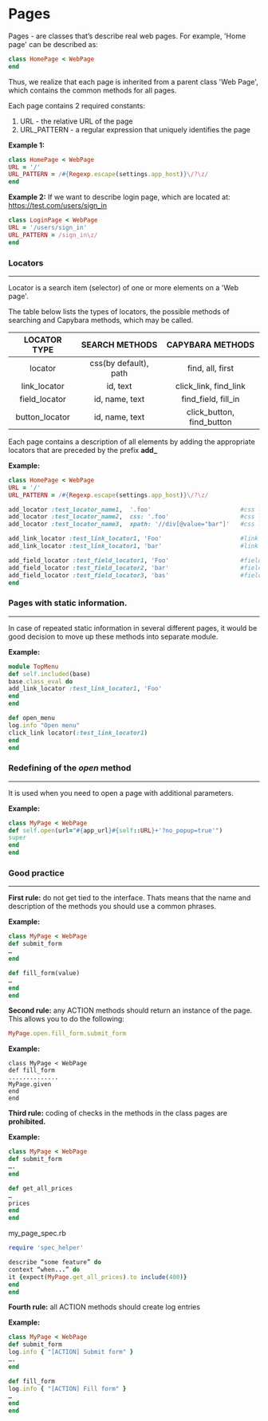 Pages
=====
Pages - are classes that’s describe real web pages. For example,  'Home page' can be described as:

```ruby
class HomePage < WebPage
end
```

Thus, we realize that each page is inherited from a parent class 'Web Page', which contains the common methods for all pages.

Each page contains 2 required constants:

1. URL - the relative URL of the page
2. URL_PATTERN - a regular expression that uniquely identifies the page

**Example 1:**

```ruby
class HomePage < WebPage
URL = '/'
URL_PATTERN = /#{Regexp.escape(settings.app_host)}\/?\z/
end
```

**Example 2:**
If we want to describe login page, which are located at: https://test.com/users/sign_in

```ruby
class LoginPage < WebPage
URL = '/users/sign_in'
URL_PATTERN = /sign_in\z/
end
```

### Locators ###
* * *

Locator is a search item (selector) of one or more elements on a 'Web page'.

The table below lists the types of locators, the possible methods of searching and Capybara methods, which may be called.


LOCATOR TYPE            | SEARCH METHODS                  | CAPYBARA METHODS
:----------------------:|:-------------------------------:|:----------------------------:
locator                 |css(by default), path            | find, all, first
link_locator            |id, text                         |click_link, find_link
field_locator           |id, name, text                   | find_field, fill_in
button_locator          |id, name, text                   | click_button, find_button

Each page contains a description of all elements by adding the appropriate locators that are preceded by the prefix **add_**

**Example:**
```ruby
class HomePage < WebPage
URL = '/'
URL_PATTERN = /#{Regexp.escape(settings.app_host)}\/?\z/

add_locator :test_locator_name1,  '.foo'                         #css locator, default
add_locator :test_locator_name2,  css: '.foo'                    #css locator
add_locator :test_locator_name3,  xpath: '//div[@value="bar"]'   #css locator

add_link_locator :test_link_locator1, 'Foo'                      #link locator by 'Foo' text
add_link_locator :test_link_locator1, 'bar'                      #link locator by 'bar' id

add_field_locator :test_field_locator1, 'Foo'                    #field locator by 'Foo' text
add_field_locator :test_field_locator2, 'bar'                    #field locator by 'bar' id
add_field_locator :test_field_locator3, 'bas'                    #field locator by 'baz' name
end
```
### Pages with static information. ###
* * *
In case of repeated static information in several different pages, it would be good decision to move up these methods into separate module.

**Example:**
```ruby
module TopMenu
def self.included(base)
base.class_eval do
add_link_locator :test_link_locator1, 'Foo'
end
end

def open_menu
log.info "Open menu"
click_link locator(:test_link_locator1)
end
end
```
### Redefining of the *open* method ###
* * *
It is used when you need to open a page with additional parameters.

**Example:**
```ruby
class MyPage < WebPage
def self.open(url="#{app_url}#{self::URL}+'?no_popup=true'")
super
end
end
```

###  Good practice ###
* * *
**First rule:** do not get tied to the interface. Thats means that the name and description of the methods you should use a common phrases.

**Example:**
```ruby
class MyPage < WebPage
def submit_form
…
end

def fill_form(value)
…
end
end
```
**Second rule:** any ACTION methods should return an instance of the page.
This allows you to do the following:

```ruby
MyPage.open.fill_form.submit_form
```
**Example:**
```
class MyPage < WebPage
def fill_form
..............
MyPage.given
end
end
```

**Third rule:** coding of checks in the methods in the class pages are __prohibited.__

**Example:**
```ruby
class MyPage < WebPage
def submit_form
….
end

def get_all_prices
…
prices
end
end
```
my_page_spec.rb
```ruby
require 'spec_helper'

describe “some feature” do
context “when...” do
it {expect(MyPage.get_all_prices).to include(400)}
end
end
```
**Fourth rule:** all ACTION methods should create log entries

**Example:**
```ruby
class MyPage < WebPage
def submit_form
log.info { "[ACTION] Submit form" }
….
end

def fill_form
log.info { "[ACTION] Fill form" }
…
end
end
```